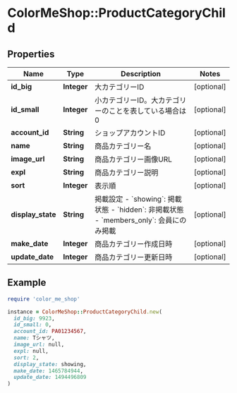 # ColorMeShop::ProductCategoryChild

## Properties

| Name | Type | Description | Notes |
| ---- | ---- | ----------- | ----- |
| **id_big** | **Integer** | 大カテゴリーID | [optional] |
| **id_small** | **Integer** | 小カテゴリーID。大カテゴリーのことを表している場合は0 | [optional] |
| **account_id** | **String** | ショップアカウントID | [optional] |
| **name** | **String** | 商品カテゴリー名 | [optional] |
| **image_url** | **String** | 商品カテゴリー画像URL | [optional] |
| **expl** | **String** | 商品カテゴリー説明 | [optional] |
| **sort** | **Integer** | 表示順 | [optional] |
| **display_state** | **String** | 掲載設定  - &#x60;showing&#x60;: 掲載状態 - &#x60;hidden&#x60;: 非掲載状態 - &#x60;members_only&#x60;: 会員にのみ掲載  | [optional] |
| **make_date** | **Integer** | 商品カテゴリー作成日時 | [optional] |
| **update_date** | **Integer** | 商品カテゴリー更新日時 | [optional] |

## Example

```ruby
require 'color_me_shop'

instance = ColorMeShop::ProductCategoryChild.new(
  id_big: 9923,
  id_small: 0,
  account_id: PA01234567,
  name: Tシャツ,
  image_url: null,
  expl: null,
  sort: 2,
  display_state: showing,
  make_date: 1465784944,
  update_date: 1494496809
)
```

